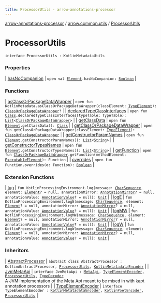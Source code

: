 ```yaml
---
title: ProcessorUtils - arrow-annotations-processor
---
```


[arrow-annotations-processor](../../index.html) / [arrow.common.utils](../index.html) / [ProcessorUtils](./index.html)

# ProcessorUtils

`interface ProcessorUtils : KotlinMetadataUtils`

### Properties

| [hasNoCompanion](has-no-companion.html) | `open val `[`Element`](http://docs.oracle.com/javase/6/docs/api/javax/lang/model/element/Element.html)`.hasNoCompanion: `[`Boolean`](https://kotlinlang.org/api/latest/jvm/stdlib/kotlin/-boolean/index.html) |

### Functions

| [asClassOrPackageDataWrapper](as-class-or-package-data-wrapper.html) | `open fun KotlinMetadata.asClassOrPackageDataWrapper(classElement: `[`TypeElement`](http://docs.oracle.com/javase/6/docs/api/javax/lang/model/element/TypeElement.html)`): `[`ClassOrPackageDataWrapper`](../-class-or-package-data-wrapper/index.html)`?` |
| [declaredTypeClassInterfaces](declared-type-class-interfaces.html) | `open fun `[`Class`](../-class-or-package-data-wrapper/-class/index.html)`.declaredTypeClassInterfaces(typeTable: TypeTable): `[`List`](https://kotlinlang.org/api/latest/jvm/stdlib/kotlin.collections/-list/index.html)`<`[`ClassOrPackageDataWrapper`](../-class-or-package-data-wrapper/index.html)`>` |
| [getClassData](get-class-data.html) | `open fun `[`Element`](http://docs.oracle.com/javase/6/docs/api/javax/lang/model/element/Element.html)`.getClassData(): `[`Class`](../-class-or-package-data-wrapper/-class/index.html) |
| [getClassOrPackageDataWrapper](get-class-or-package-data-wrapper.html) | `open fun getClassOrPackageDataWrapper(classElement: `[`TypeElement`](http://docs.oracle.com/javase/6/docs/api/javax/lang/model/element/TypeElement.html)`): `[`ClassOrPackageDataWrapper`](../-class-or-package-data-wrapper/index.html) |
| [getConstructorParamNames](get-constructor-param-names.html) | `open fun `[`Element`](http://docs.oracle.com/javase/6/docs/api/javax/lang/model/element/Element.html)`.getConstructorParamNames(): `[`List`](https://kotlinlang.org/api/latest/jvm/stdlib/kotlin.collections/-list/index.html)`<`[`String`](https://kotlinlang.org/api/latest/jvm/stdlib/kotlin/-string/index.html)`>` |
| [getConstructorTypesNames](get-constructor-types-names.html) | `open fun `[`Element`](http://docs.oracle.com/javase/6/docs/api/javax/lang/model/element/Element.html)`.getConstructorTypesNames(): `[`List`](https://kotlinlang.org/api/latest/jvm/stdlib/kotlin.collections/-list/index.html)`<`[`String`](https://kotlinlang.org/api/latest/jvm/stdlib/kotlin/-string/index.html)`>` |
| [getFunction](get-function.html) | `open fun `[`ClassOrPackageDataWrapper`](../-class-or-package-data-wrapper/index.html)`.getFunction(methodElement: `[`ExecutableElement`](http://docs.oracle.com/javase/6/docs/api/javax/lang/model/element/ExecutableElement.html)`): Function` |
| [overrides](overrides.html) | `open fun Function.overrides(o: Function): `[`Boolean`](https://kotlinlang.org/api/latest/jvm/stdlib/kotlin/-boolean/index.html) |

### Extension Functions

| [log](../../arrow.common.messager/me.eugeniomarletti.kotlin.processing.-kotlin-processing-environment/log.html) | `fun KotlinProcessingEnvironment.log(message: `[`CharSequence`](https://kotlinlang.org/api/latest/jvm/stdlib/kotlin/-char-sequence/index.html)`, element: `[`Element`](http://docs.oracle.com/javase/6/docs/api/javax/lang/model/element/Element.html)`? = null, annotationMirror: `[`AnnotationMirror`](http://docs.oracle.com/javase/6/docs/api/javax/lang/model/element/AnnotationMirror.html)`? = null, annotationValue: `[`AnnotationValue`](http://docs.oracle.com/javase/6/docs/api/javax/lang/model/element/AnnotationValue.html)`? = null): `[`Unit`](https://kotlinlang.org/api/latest/jvm/stdlib/kotlin/-unit/index.html) |
| [logE](../../arrow.common.messager/me.eugeniomarletti.kotlin.processing.-kotlin-processing-environment/log-e.html) | `fun KotlinProcessingEnvironment.logE(message: `[`CharSequence`](https://kotlinlang.org/api/latest/jvm/stdlib/kotlin/-char-sequence/index.html)`, element: `[`Element`](http://docs.oracle.com/javase/6/docs/api/javax/lang/model/element/Element.html)`? = null, annotationMirror: `[`AnnotationMirror`](http://docs.oracle.com/javase/6/docs/api/javax/lang/model/element/AnnotationMirror.html)`? = null, annotationValue: `[`AnnotationValue`](http://docs.oracle.com/javase/6/docs/api/javax/lang/model/element/AnnotationValue.html)`? = null): `[`Unit`](https://kotlinlang.org/api/latest/jvm/stdlib/kotlin/-unit/index.html) |
| [logMW](../../arrow.common.messager/me.eugeniomarletti.kotlin.processing.-kotlin-processing-environment/log-m-w.html) | `fun KotlinProcessingEnvironment.logMW(message: `[`CharSequence`](https://kotlinlang.org/api/latest/jvm/stdlib/kotlin/-char-sequence/index.html)`, element: `[`Element`](http://docs.oracle.com/javase/6/docs/api/javax/lang/model/element/Element.html)`? = null, annotationMirror: `[`AnnotationMirror`](http://docs.oracle.com/javase/6/docs/api/javax/lang/model/element/AnnotationMirror.html)`? = null, annotationValue: `[`AnnotationValue`](http://docs.oracle.com/javase/6/docs/api/javax/lang/model/element/AnnotationValue.html)`? = null): `[`Unit`](https://kotlinlang.org/api/latest/jvm/stdlib/kotlin/-unit/index.html) |
| [logW](../../arrow.common.messager/me.eugeniomarletti.kotlin.processing.-kotlin-processing-environment/log-w.html) | `fun KotlinProcessingEnvironment.logW(message: `[`CharSequence`](https://kotlinlang.org/api/latest/jvm/stdlib/kotlin/-char-sequence/index.html)`, element: `[`Element`](http://docs.oracle.com/javase/6/docs/api/javax/lang/model/element/Element.html)`? = null, annotationMirror: `[`AnnotationMirror`](http://docs.oracle.com/javase/6/docs/api/javax/lang/model/element/AnnotationMirror.html)`? = null, annotationValue: `[`AnnotationValue`](http://docs.oracle.com/javase/6/docs/api/javax/lang/model/element/AnnotationValue.html)`? = null): `[`Unit`](https://kotlinlang.org/api/latest/jvm/stdlib/kotlin/-unit/index.html) |

### Inheritors

| [AbstractProcessor](../-abstract-processor/index.html) | `abstract class AbstractProcessor : KotlinAbstractProcessor, `[`ProcessorUtils`](./index.html)`, `[`KotlinMetatadataEncoder`](../../arrow.meta.encoder.jvm/-kotlin-metatadata-encoder/index.html) |
| [JvmMetaApi](../../arrow.meta.encoder.jvm/-jvm-meta-api/index.html) | `interface JvmMetaApi : `[`MetaApi`](../../arrow.meta.encoder/-meta-api/index.html)`, `[`TypeElementEncoder`](../../arrow.meta.encoder.jvm/-type-element-encoder/index.html)`, `[`ProcessorUtils`](./index.html)`, `[`TypeDecoder`](../../arrow.meta.decoder/-type-decoder/index.html)<br>A JVM implementation of the Meta Api meant to be mixed in with kapt annotation processors |
| [TypeElementEncoder](../../arrow.meta.encoder.jvm/-type-element-encoder/index.html) | `interface TypeElementEncoder : `[`KotlinMetatadataEncoder`](../../arrow.meta.encoder.jvm/-kotlin-metatadata-encoder/index.html)`, `[`KotlinPoetEncoder`](../../arrow.meta.encoder.jvm/-kotlin-poet-encoder/index.html)`, `[`ProcessorUtils`](./index.html) |

